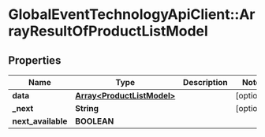 # GlobalEventTechnologyApiClient::ArrayResultOfProductListModel

## Properties
Name | Type | Description | Notes
------------ | ------------- | ------------- | -------------
**data** | [**Array&lt;ProductListModel&gt;**](ProductListModel.md) |  | [optional] 
**_next** | **String** |  | [optional] 
**next_available** | **BOOLEAN** |  | 

